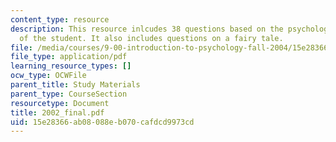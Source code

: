 ```yaml
---
content_type: resource
description: This resource inlcudes 38 questions based on the psychological understanding
  of the student. It also includes questions on a fairy tale.
file: /media/courses/9-00-introduction-to-psychology-fall-2004/15e28366ab08088eb070cafdcd9973cd_2002_final.pdf
file_type: application/pdf
learning_resource_types: []
ocw_type: OCWFile
parent_title: Study Materials
parent_type: CourseSection
resourcetype: Document
title: 2002_final.pdf
uid: 15e28366-ab08-088e-b070-cafdcd9973cd
---
```

